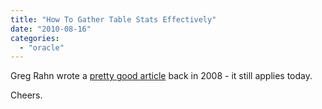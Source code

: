 ```yaml
---
title: "How To Gather Table Stats Effectively"
date: "2010-08-16"
categories: 
  - "oracle"
---
```


Greg Rahn wrote a [pretty good article](http://structureddata.org/2008/10/14/dbms_stats-method_opt-and-for-all-indexed-columns/ "DBMS_STATS") back in 2008 - it still applies today.

Cheers.
